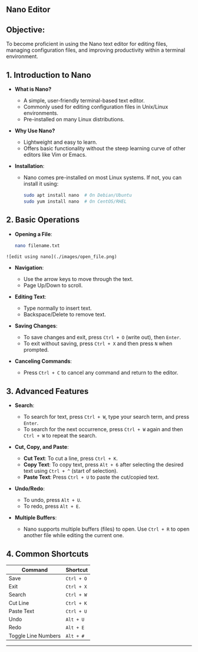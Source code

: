 ## Nano Editor
## Objective:
To become proficient in using the Nano text editor for editing files, managing configuration files, and improving productivity within a terminal environment.

## 1. **Introduction to Nano**
   - **What is Nano?**
     - A simple, user-friendly terminal-based text editor.
     - Commonly used for editing configuration files in Unix/Linux environments.
     - Pre-installed on many Linux distributions.
   
   - **Why Use Nano?**
     - Lightweight and easy to learn.
     - Offers basic functionality without the steep learning curve of other editors like Vim or Emacs.

   - **Installation**:
     - Nano comes pre-installed on most Linux systems. If not, you can install it using:
       ```bash
       sudo apt install nano  # On Debian/Ubuntu
       sudo yum install nano  # On CentOS/RHEL
       ```

## 2. **Basic Operations**
   - **Opening a File**:
     ```bash
     nano filename.txt
     ```
    ![edit using nano](./images/open_file.png)
   - **Navigation**:
     - Use the arrow keys to move through the text.
     - Page Up/Down to scroll.
   
   - **Editing Text**:
     - Type normally to insert text.
     - Backspace/Delete to remove text.

   - **Saving Changes**:
     - To save changes and exit, press `Ctrl + O` (write out), then `Enter`.
     - To exit without saving, press `Ctrl + X` and then press `N` when prompted.

   - **Canceling Commands**:
     - Press `Ctrl + C` to cancel any command and return to the editor.

## 3. **Advanced Features**
   - **Search**:
     - To search for text, press `Ctrl + W`, type your search term, and press `Enter`.
     - To search for the next occurrence, press `Ctrl + W` again and then `Ctrl + W` to repeat the search.

   - **Cut, Copy, and Paste**:
     - **Cut Text**: To cut a line, press `Ctrl + K`.
     - **Copy Text**: To copy text, press `Alt + 6` after selecting the desired text using `Ctrl + ^` (start of selection).
     - **Paste Text**: Press `Ctrl + U` to paste the cut/copied text.

   - **Undo/Redo**:
     - To undo, press `Alt + U`.
     - To redo, press `Alt + E`.

   - **Multiple Buffers**:
     - Nano supports multiple buffers (files) to open. Use `Ctrl + R` to open another file while editing the current one.

## 4. **Common Shortcuts**
   | Command       | Shortcut         |
   |---------------|------------------|
   | Save          | `Ctrl + O`       |
   | Exit          | `Ctrl + X`       |
   | Search        | `Ctrl + W`       |
   | Cut Line      | `Ctrl + K`       |
   | Paste Text    | `Ctrl + U`       |
   | Undo          | `Alt + U`        |
   | Redo          | `Alt + E`        |
   | Toggle Line Numbers | `Alt + #`  |


---

